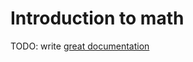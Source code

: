 # Introduction to math

TODO: write [great documentation](http://jacobian.org/writing/great-documentation/what-to-write/)
